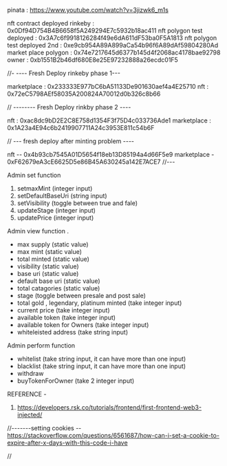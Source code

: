 pinata : https://www.youtube.com/watch?v=3jizwk6_m1s

nft contract deployed rinkeby : 0x0Df94D754B4B6658f5A249294E7c5932b18ac411 
nft polygon test deployed : 0x3A7c6f9918126284f49e6dA611dF53ba0F5A1813
nft polygon test deployed 2nd : 0xe9cb954A89A899aCa54b96f6A89dAf59804280Ad
market place polygon : 0x74e7217645d6377b145d4f2068ac4178bae92798
owner  : 0xb1551B2b46df680E8e25E97232888a26ecdc01F5

//- ---- Fresh Deploy rinkeby phase 1---

marketplace : 0x233333E977bC6bA51133De901630aef4a4E25710
nft : 0x72eC5798AEf58035A200824A70012d0b326c8b66

// -------- Fresh Deploy rinkby phase 2 ----

nft : 0xac8dc9bD2E2C8E758d1354F3f75D4c033736Ade1
marketplace : 0x1A23a4E94c6b2419907711A24c3953E811c54b6F


// --- fresh deploy after minting problem ----

nft -- 0x4b93cb7545A01D5654f18eb13D85194a4d66F5e9
marketplace - 0xF62679eA3cE6625D5e86B45A630245a142E7ACE7
//---

Admin set function 
1. setmaxMint (integer input)
2. setDefaultBaseUri (string input)
3. setVisibility (toggle between true and fale)
4. updateStage (integer input)
5. updatePrice (integer input)



Admin view function .
* max supply (static value)
* max mint (static value)
* total minted (static value)
* visibility (static value)
* base uri (static value)
* default base uri (static value)
* total catagories (static value)
* stage (toggle between presale and post sale)
* total gold , legendary, platinum minted (take integer input)
* current price (take integer input)
* available token (take integer input)
* available token for Owners (take integer input)
* whiteleisted address (take string input)

Admin perform function 

* whitelist (take string input, it can have more than one input)
* blacklist (take string input, it can have more than one input)
* withdraw 
* buyTokenForOwner (take 2 integer input)


REFERENCE - 
1. https://developers.rsk.co/tutorials/frontend/first-frontend-web3-injected/


//-------setting cookies --
https://stackoverflow.com/questions/6561687/how-can-i-set-a-cookie-to-expire-after-x-days-with-this-code-i-have

//
